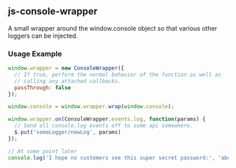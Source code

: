 ## js-console-wrapper
A small wrapper around the window.console object so that various other loggers can be injected.

### Usage Example
```javascript
window.wrapper = new ConsoleWrapper({
  // If true, perform the normal behavior of the function as well as
  // calling any attached callbacks.
  passThrough: false
});

window.console = window.wrapper.wrap(window.console);

window.wrapper.on(ConsoleWrapper.events.log, function(params) {
  // Send all console.log events off to some api somewhere.
  $.put('someLogger/newLog', params) 
});

// At some point later
console.log('I hope no customers see this super secret password:', 'abc123');
```
